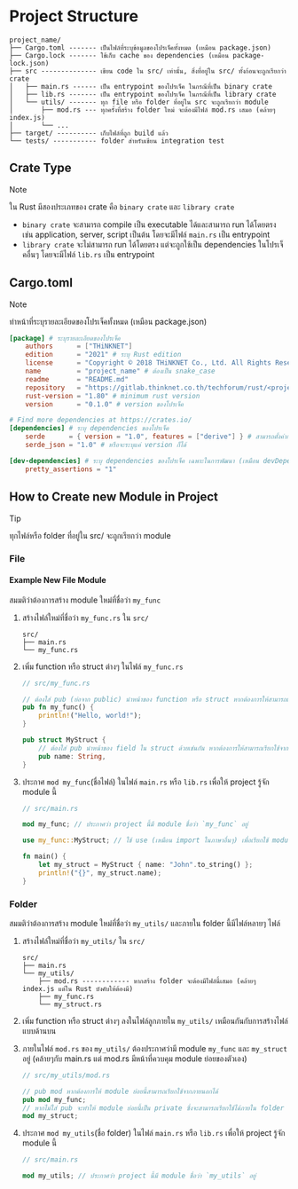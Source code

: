 # Project Structure

```tree
project_name/
├── Cargo.toml ------- เป็นไฟล์ที่ระบุข้อมูลของโปรเจ็คทั้งหมด (เหมือน package.json)
├── Cargo.lock ------- ใช้เก็บ cache ของ dependencies (เหมือน package-lock.json)
├── src -------------- เขียน code ใน src/ เท่านั้น, สิ่งที่อยู่ใน src/ ทั้งก้อนจะถูกเรียกว่า crate
│   ├── main.rs ------ เป็น entrypoint ของโปรเจ็ค ในกรณีที่เป็น binary crate
│   ├── lib.rs ------- เป็น entrypoint ของโปรเจ็ค ในกรณีที่เป็น library crate
│   └── utils/ ------- ทุก file หรือ folder ที่อยู่ใน src จะถูกเรียกว่า module
│       ├── mod.rs --- ทุกครั้งที่สร้าง folder ใหม่ จะต้องมีไฟล์ mod.rs เสมอ (คล้ายๆ index.js)
│       └── ...
├── target/ ---------- เก็บไฟล์ที่ถูก build แล้ว
└── tests/ ----------- folder สำหรับเขียน integration test
```

## Crate Type

> [!NOTE]
> ใน Rust มีสองประเภทของ crate คือ `binary crate` และ `library crate`
>
> - `binary crate` จะสามารถ compile เป็น executable ได้และสามารถ run ได้โดยตรง เช่น
>   application, server, script เป็นต้น โดยจะมีไฟล์ `main.rs` เป็น entrypoint
> - `library crate` จะไม่สามารถ run ได้โดยตรง แต่จะถูกใช้เป็น dependencies ในโปรเจ็คอื่นๆ
>   โดยจะมีไฟล์ `lib.rs` เป็น entrypoint

## Cargo.toml

> [!NOTE]
> ทำหน้าที่ระบุรายละเอียดของโปรเจ็คทั้งหมด (เหมือน package.json)

```toml
[package] # ระบุรายละเอียดของโปรเจ็ค
    authors      = ["THiNKNET"]
    edition      = "2021" # ระบุ Rust edition
	license      = "Copyright © 2018 THiNKNET Co., Ltd. All Rights Reserved."
	name         = "project_name" # ต้องเป็น snake_case
	readme       = "README.md"
	repository   = "https://gitlab.thinknet.co.th/techforum/rust/<project_name>"
	rust-version = "1.80" # minimum rust version
	version      = "0.1.0" # version ของโปรเจ็ค

# Find more dependencies at https://crates.io/
[dependencies] # ระบุ dependencies ของโปรเจ็ค
    serde      = { version = "1.0", features = ["derive"] } # สามารถตั้งค่าการ import ได้หลายอย่าง
    serde_json = "1.0" # หรือจะระบุแค่ version ก็ได้

[dev-dependencies] # ระบุ dependencies ของโปรเจ็ค เฉพาะในการพัฒนา (เหมือน devDependencies ใน package.json)
    pretty_assertions = "1"
```

## How to Create new Module in Project

> [!TIP]
> ทุกไฟล์หรือ folder ที่อยู่ใน src/ จะถูกเรียกว่า module

### File

#### Example New File Module

สมมติว่าต้องการสร้าง module ใหม่ที่ชื่อว่า `my_func`

1. สร้างไฟล์ใหม่ที่ชื่อว่า `my_func.rs` ใน `src/`

   ```tree
   src/
   ├── main.rs
   └── my_func.rs
   ```

2. เพิ่ม function หรือ struct ต่างๆ ในไฟล์ `my_func.rs`

   ```rust
   // src/my_func.rs

   // ต้องใส่ pub (ย่อจาก public) นำหน้าของ function หรือ struct หากต้องการให้สามารถเรียกใช้จากภายนอกได้
   pub fn my_func() {
       println!("Hello, world!");
   }

   pub struct MyStruct {
       // ต้องใส่ pub นำหน้าของ field ใน struct ด้วยเช่นกัน หากต้องการให้สามารถเรียกใช้จากภายนอกได้
       pub name: String,
   }
   ```

3. ประกาศ `mod my_func`(ชื่อไฟล์) ในไฟล์ `main.rs` หรือ `lib.rs` เพื่อให้ project รู้จัก
   module นี้

   ```rust
   // src/main.rs

   mod my_func; // ประกาศว่า project นี้มี module ชื่อว่า `my_func` อยู่

   use my_func::MyStruct; // ใช้ use (เหมือน import ในภาษาอื่นๆ) เพื่อเรียกใช้ module นี้

   fn main() {
       let my_struct = MyStruct { name: "John".to_string() };
       println!("{}", my_struct.name);
   }
   ```

### Folder

สมมติว่าต้องการสร้าง module ใหม่ที่ชื่อว่า `my_utils/` และภายใน folder นี้มีไฟล์หลายๆ ไฟล์

1. สร้างไฟล์ใหม่ที่ชื่อว่า `my_utils/` ใน `src/`

   ```tree
   src/
   ├── main.rs
   └── my_utils/
       ├── mod.rs ------------ หากสร้าง folder จะต้องมีไฟล์นี้เสมอ (คล้ายๆ index.js แต่ใน Rust บังคับให้ต้องมี)
       ├── my_func.rs
       └── my_struct.rs
   ```

2. เพิ่ม function หรือ struct ต่างๆ ลงในไฟล์ลูกภายใน `my_utils/`
   เหมือนกันกับการสร้างไฟล์แบบด้านบน
3. ภายในไฟล์ `mod.rs` ของ `my_utils/` ต้องประกาศว่ามี module `my_func` และ
   `my_struct` อยู่ (คล้ายๆกับ main.rs แต่ mod.rs มีหน้าที่ควบคุม module ย่อยของตัวเอง)

   ```rust
   // src/my_utils/mod.rs

   // pub mod หากต้องการให้ module ย่อยนี้สามารถเรียกใช้จากภายนอกได้
   pub mod my_func;
   // หากไม่ใส่ pub จะทำให้ module ย่อยนี้เป็น private ซึ่งจะสามารถเรียกใช้ได้ภายใน folder นี้เท่านั้น
   mod my_struct;
   ```

4. ประกาศ `mod my_utils`(ชื่อ folder) ในไฟล์ `main.rs` หรือ `lib.rs` เพื่อให้ project
   รู้จัก module นี้

   ```rust
   // src/main.rs

   mod my_utils; // ประกาศว่า project นี้มี module ชื่อว่า `my_utils` อยู่
   ```

